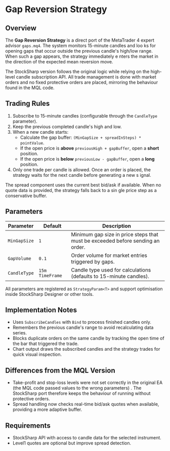 # Gap Reversion Strategy

## Overview

The **Gap Reversion Strategy** is a direct port of the MetaTrader 4 expert advisor `gaps.mq4`. The system monitors 15-minute candles and loo
ks for opening gaps that occur outside the previous candle's high/low range. When such a gap appears, the strategy immediately e
nters the market in the direction of the expected mean reversion move.

The StockSharp version follows the original logic while relying on the high-level candle subscription API. All trade management is
done with market orders and no fixed protective orders are placed, mirroring the behaviour found in the MQL code.

## Trading Rules

1. Subscribe to 15-minute candles (configurable through the `CandleType` parameter).
2. Keep the previous completed candle's high and low.
3. When a new candle starts:
   - Calculate the gap buffer: `(MinGapSize + spreadInSteps) * pointValue`.
   - If the open price is **above** `previousHigh + gapBuffer`, open a **short** position.
   - If the open price is **below** `previousLow - gapBuffer`, open a **long** position.
4. Only one trade per candle is allowed. Once an order is placed, the strategy waits for the next candle before generating a new s
ignal.

The spread component uses the current best bid/ask if available. When no quote data is provided, the strategy falls back to a sin
gle price step as a conservative buffer.

## Parameters

| Parameter | Default | Description |
|-----------|---------|-------------|
| `MinGapSize` | `1` | Minimum gap size in price steps that must be exceeded before sending an order. |
| `GapVolume` | `0.1` | Order volume for market entries triggered by gaps. |
| `CandleType` | `15m TimeFrame` | Candle type used for calculations (defaults to 15-minute candles). |

All parameters are registered as `StrategyParam<T>` and support optimisation inside StockSharp Designer or other tools.

## Implementation Notes

- Uses `SubscribeCandles` with `Bind` to process finished candles only.
- Remembers the previous candle's range to avoid recalculating data series.
- Blocks duplicate orders on the same candle by tracking the open time of the bar that triggered the trade.
- Chart output draws the subscribed candles and the strategy trades for quick visual inspection.

## Differences from the MQL Version

- Take-profit and stop-loss levels were not set correctly in the original EA (the MQL code passed values to the wrong parameters)
. The StockSharp port therefore keeps the behaviour of running without protective orders.
- Spread handling now checks real-time bid/ask quotes when available, providing a more adaptive buffer.

## Requirements

- StockSharp API with access to candle data for the selected instrument.
- Level1 quotes are optional but improve spread detection.
